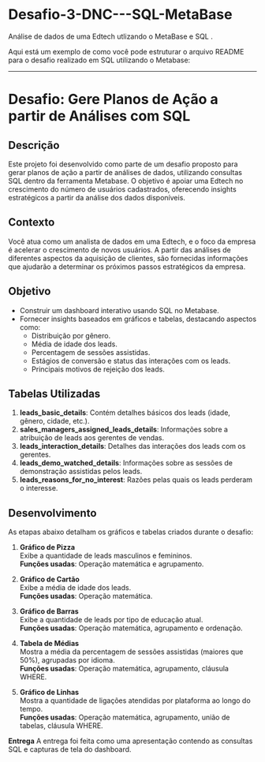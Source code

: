 # Desafio-3-DNC---SQL-MetaBase
Análise de dados de uma Edtech utlizando o MetaBase e SQL .

Aqui está um exemplo de como você pode estruturar o arquivo README para o desafio realizado em SQL utilizando o Metabase:

---

# Desafio: Gere Planos de Ação a partir de Análises com SQL

## Descrição

Este projeto foi desenvolvido como parte de um desafio proposto para gerar planos de ação a partir de análises de dados, utilizando consultas SQL dentro da ferramenta Metabase. O objetivo é apoiar uma Edtech no crescimento do número de usuários cadastrados, oferecendo insights estratégicos a partir da análise dos dados disponíveis.

## Contexto

Você atua como um analista de dados em uma Edtech, e o foco da empresa é acelerar o crescimento de novos usuários. A partir das análises de diferentes aspectos da aquisição de clientes, são fornecidas informações que ajudarão a determinar os próximos passos estratégicos da empresa.

## Objetivo

- Construir um dashboard interativo usando SQL no Metabase.
- Fornecer insights baseados em gráficos e tabelas, destacando aspectos como:
  - Distribuição por gênero.
  - Média de idade dos leads.
  - Percentagem de sessões assistidas.
  - Estágios de conversão e status das interações com os leads.
  - Principais motivos de rejeição dos leads.
  
## Tabelas Utilizadas

1. **leads_basic_details**: Contém detalhes básicos dos leads (idade, gênero, cidade, etc.).
2. **sales_managers_assigned_leads_details**: Informações sobre a atribuição de leads aos gerentes de vendas.
3. **leads_interaction_details**: Detalhes das interações dos leads com os gerentes.
4. **leads_demo_watched_details**: Informações sobre as sessões de demonstração assistidas pelos leads.
5. **leads_reasons_for_no_interest**: Razões pelas quais os leads perderam o interesse.

## Desenvolvimento

As etapas abaixo detalham os gráficos e tabelas criados durante o desafio:

1. **Gráfico de Pizza**  
   Exibe a quantidade de leads masculinos e femininos.  
   **Funções usadas**: Operação matemática e agrupamento.
   
2. **Gráfico de Cartão**  
   Exibe a média de idade dos leads.  
   **Funções usadas**: Operação matemática.

3. **Gráfico de Barras**  
   Exibe a quantidade de leads por tipo de educação atual.  
   **Funções usadas**: Operação matemática, agrupamento e ordenação.

4. **Tabela de Médias**  
   Mostra a média da percentagem de sessões assistidas (maiores que 50%), agrupadas por idioma.  
   **Funções usadas**: Operação matemática, agrupamento, cláusula WHERE.

5. **Gráfico de Linhas**  
   Mostra a quantidade de ligações atendidas por plataforma ao longo do tempo.  
   **Funções usadas**: Operação matemática, agrupamento, união de tabelas, cláusula WHERE.

**Entrega**
A entrega foi feita como uma apresentação contendo as consultas SQL e capturas de tela do dashboard.


